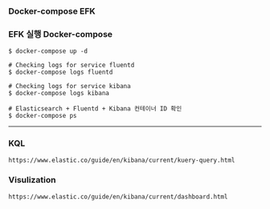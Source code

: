 ### Docker-compose EFK

### EFK 실행 Docker-compose

    $ docker-compose up -d
    
    # Checking logs for service fluentd
    $ docker-compose logs fluentd
    
    # Checking logs for service kibana
    $ docker-compose logs kibana
    
    # Elasticsearch + Fluentd + Kibana 컨테이너 ID 확인
    $ docker-compose ps
    
    
-----

### KQL

    https://www.elastic.co/guide/en/kibana/current/kuery-query.html

### Visulization

    https://www.elastic.co/guide/en/kibana/current/dashboard.html

